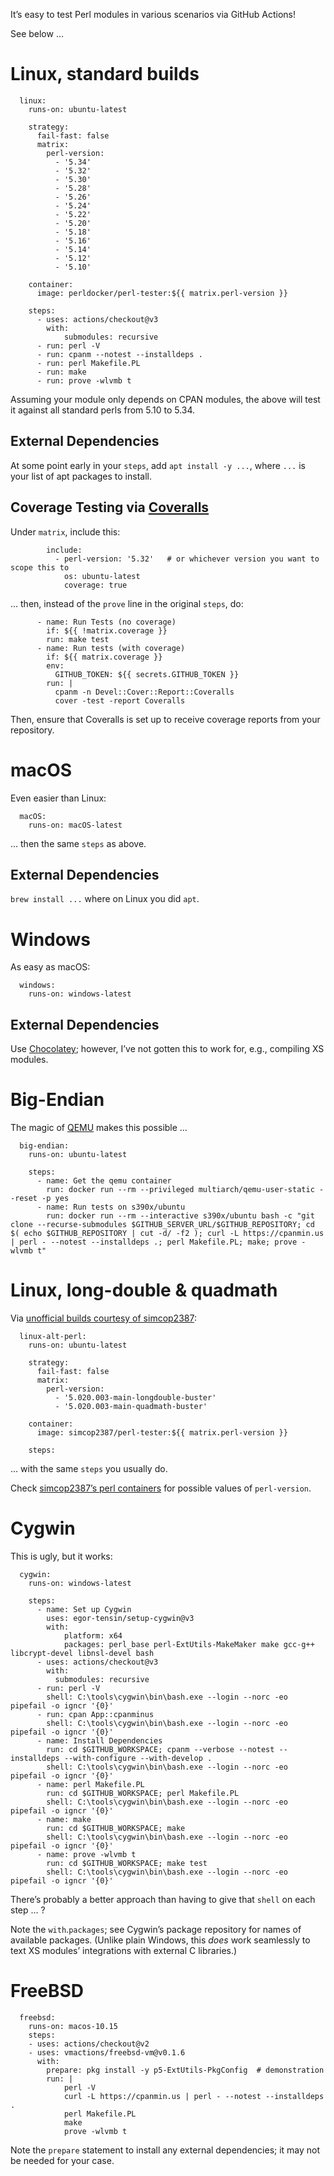 It’s easy to test Perl modules in various scenarios via GitHub Actions!

See below …

# Linux, standard builds

```
  linux:
    runs-on: ubuntu-latest

    strategy:
      fail-fast: false
      matrix:
        perl-version:
          - '5.34'
          - '5.32'
          - '5.30'
          - '5.28'
          - '5.26'
          - '5.24'
          - '5.22'
          - '5.20'
          - '5.18'
          - '5.16'
          - '5.14'
          - '5.12'
          - '5.10'

    container:
      image: perldocker/perl-tester:${{ matrix.perl-version }}

    steps:
      - uses: actions/checkout@v3
        with:
            submodules: recursive
      - run: perl -V
      - run: cpanm --notest --installdeps .
      - run: perl Makefile.PL
      - run: make
      - run: prove -wlvmb t
```
Assuming your module only depends on CPAN modules, the above will test it against all standard perls from 5.10 to 5.34.

## External Dependencies

At some point early in your `steps`, add `apt install -y ...`, where `...` is your list of apt packages to install.

## Coverage Testing via [Coveralls](https://coveralls.io)

Under `matrix`, include this:
```
        include:
          - perl-version: '5.32'   # or whichever version you want to scope this to
            os: ubuntu-latest
            coverage: true
```
… then, instead of the `prove` line in the original `steps`, do:
```
      - name: Run Tests (no coverage)
        if: ${{ !matrix.coverage }}
        run: make test
      - name: Run tests (with coverage)
        if: ${{ matrix.coverage }}
        env:
          GITHUB_TOKEN: ${{ secrets.GITHUB_TOKEN }}
        run: |
          cpanm -n Devel::Cover::Report::Coveralls
          cover -test -report Coveralls
```
Then, ensure that Coveralls is set up to receive coverage reports from your repository.

# macOS

Even easier than Linux:
```
  macOS:
    runs-on: macOS-latest
```
… then the same `steps` as above.

## External Dependencies

`brew install ...` where on Linux you did `apt`.

# Windows

As easy as macOS:
```
  windows:
    runs-on: windows-latest
```

## External Dependencies

Use [Chocolatey](https://chocolatey.org/); however, I’ve not gotten this to work for, e.g., compiling XS modules.

# Big-Endian

The magic of [QEMU](https://qemu.org) makes this possible …

```
  big-endian:
    runs-on: ubuntu-latest

    steps:
      - name: Get the qemu container
        run: docker run --rm --privileged multiarch/qemu-user-static --reset -p yes
      - name: Run tests on s390x/ubuntu
        run: docker run --rm --interactive s390x/ubuntu bash -c "git clone --recurse-submodules $GITHUB_SERVER_URL/$GITHUB_REPOSITORY; cd $( echo $GITHUB_REPOSITORY | cut -d/ -f2 ); curl -L https://cpanmin.us | perl - --notest --installdeps .; perl Makefile.PL; make; prove -wlvmb t"
```

# Linux, long-double & quadmath

Via [unofficial builds courtesy of simcop2387](https://hub.docker.com/r/simcop2387/perl-tester/tags):
```
  linux-alt-perl:
    runs-on: ubuntu-latest

    strategy:
      fail-fast: false
      matrix:
        perl-version:
          - '5.020.003-main-longdouble-buster'
          - '5.020.003-main-quadmath-buster'

    container:
      image: simcop2387/perl-tester:${{ matrix.perl-version }}

    steps:
```
… with the same `steps` you usually do.

Check [simcop2387’s perl containers](https://hub.docker.com/r/simcop2387/perl/tags) for possible values of `perl-version`.

# Cygwin

This is ugly, but it works:
```
  cygwin:
    runs-on: windows-latest

    steps:
      - name: Set up Cygwin
        uses: egor-tensin/setup-cygwin@v3
        with:
            platform: x64
            packages: perl_base perl-ExtUtils-MakeMaker make gcc-g++ libcrypt-devel libnsl-devel bash
      - uses: actions/checkout@v3
        with:
          submodules: recursive
      - run: perl -V
        shell: C:\tools\cygwin\bin\bash.exe --login --norc -eo pipefail -o igncr '{0}'
      - run: cpan App::cpanminus
        shell: C:\tools\cygwin\bin\bash.exe --login --norc -eo pipefail -o igncr '{0}'
      - name: Install Dependencies
        run: cd $GITHUB_WORKSPACE; cpanm --verbose --notest --installdeps --with-configure --with-develop .
        shell: C:\tools\cygwin\bin\bash.exe --login --norc -eo pipefail -o igncr '{0}'
      - name: perl Makefile.PL
        run: cd $GITHUB_WORKSPACE; perl Makefile.PL
        shell: C:\tools\cygwin\bin\bash.exe --login --norc -eo pipefail -o igncr '{0}'
      - name: make
        run: cd $GITHUB_WORKSPACE; make
        shell: C:\tools\cygwin\bin\bash.exe --login --norc -eo pipefail -o igncr '{0}'
      - name: prove -wlvmb t
        run: cd $GITHUB_WORKSPACE; make test
        shell: C:\tools\cygwin\bin\bash.exe --login --norc -eo pipefail -o igncr '{0}'
```
There’s probably a better approach than having to give that `shell` on each step … ?

Note the `with`.`packages`; see Cygwin’s package repository for names of available packages. (Unlike plain Windows, this _does_ work seamlessly to text XS modules’ integrations with external C libraries.)

# FreeBSD
```
  freebsd:
    runs-on: macos-10.15
    steps:
    - uses: actions/checkout@v2
    - uses: vmactions/freebsd-vm@v0.1.6
      with:
        prepare: pkg install -y p5-ExtUtils-PkgConfig  # demonstration
        run: |
            perl -V
            curl -L https://cpanmin.us | perl - --notest --installdeps .
            perl Makefile.PL
            make
            prove -wlvmb t
```
Note the `prepare` statement to install any external dependencies; it may not be needed for your case.

